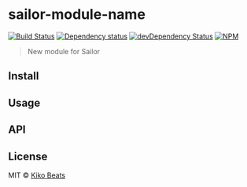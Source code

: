 # sailor-module-name

[![Build Status](https://secure.travis-ci.org/Kikobeats/sailor-sailor-module-base.png?branch=master)](https://travis-ci.org/Kikobeats/sailor-sailor-module-base)
[![Dependency status](https://david-dm.org/Kikobeats/sailor-sailor-module-base.svg)](https://david-dm.org/Kikobeats/sailor-sailor-module-base)
[![devDependency Status](https://david-dm.org/Kikobeats/sailor-sailor-module-base/dev-status.svg)](https://david-dm.org/Kikobeats/sailor-sailor-module-base#info=devDependencies)
[![NPM](https://nodei.co/npm/sailor-sailor-module-base.png?downloads=true&stars=true)](https://npmjs.org/package/sailor-sailor-module-base/)

> New module for Sailor

## Install

## Usage

## API

## License

MIT © [Kiko Beats](http://www.kikobeats.com)



